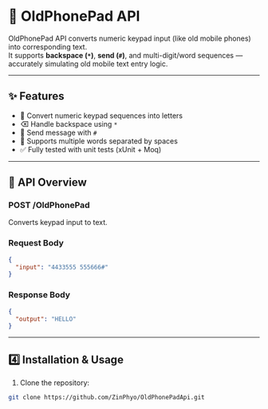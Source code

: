 # 📱 OldPhonePad API

OldPhonePad API converts numeric keypad input (like old mobile phones) into corresponding text.  
It supports **backspace (`*`)**, **send (`#`)**, and multi-digit/word sequences — accurately simulating old mobile text entry logic.

---

## ✨ Features

- 🔢 Convert numeric keypad sequences into letters  
- ⌫ Handle backspace using `*`  
- 🚀 Send message with `#`  
- 🧠 Supports multiple words separated by spaces  
- ✅ Fully tested with unit tests (xUnit + Moq)

---

## 🧭 API Overview
### **POST /OldPhonePad**

Converts keypad input to text.

### **Request Body**

```json
{
  "input": "4433555 555666#"
}
```
### **Response Body**

```json
{
  "output": "HELLO"
}
```


---

## 4️⃣ Installation & Usage

1. Clone the repository:

```bash
git clone https://github.com/ZinPhyo/OldPhonePadApi.git
```


